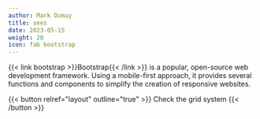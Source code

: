 ```yaml
---
author: Mark Dumay
title: sees
date: 2023-05-15
weight: 20
icon: fab bootstrap
---
```


{{< link bootstrap >}}Bootstrap{{< /link >}} is a popular, open-source web development framework. Using a mobile-first approach, it provides several functions and components to simplify the creation of responsive websites.

{{< button relref="layout" outline="true" >}}
    Check the grid system
{{< /button >}}
